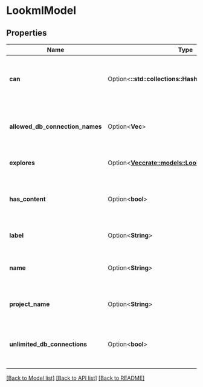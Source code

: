 # LookmlModel

## Properties

Name | Type | Description | Notes
------------ | ------------- | ------------- | -------------
**can** | Option<**::std::collections::HashMap<String, bool>**> | Operations the current user is able to perform on this object | [optional][readonly]
**allowed_db_connection_names** | Option<**Vec<String>**> | Array of names of connections this model is allowed to use | [optional]
**explores** | Option<[**Vec<crate::models::LookmlModelNavExplore>**](LookmlModelNavExplore.md)> | Array of explores (if has_content) | [optional][readonly]
**has_content** | Option<**bool**> | Does this model declaration have have lookml content? | [optional][readonly]
**label** | Option<**String**> | UI-friendly name for this model | [optional][readonly]
**name** | Option<**String**> | Name of the model. Also used as the unique identifier | [optional]
**project_name** | Option<**String**> | Name of project containing the model | [optional]
**unlimited_db_connections** | Option<**bool**> | Is this model allowed to use all current and future connections | [optional]

[[Back to Model list]](../README.md#documentation-for-models) [[Back to API list]](../README.md#documentation-for-api-endpoints) [[Back to README]](../README.md)


